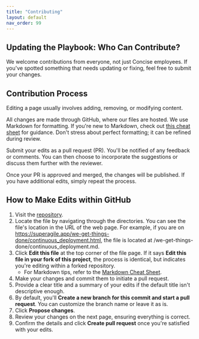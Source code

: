 ```yaml
---
title: "Contributing"
layout: default
nav_order: 99
---
```


## Updating the Playbook: Who Can Contribute?

We welcome contributions from everyone, not just Concise employees. If you've spotted something that needs updating or fixing, feel free to submit your changes.

## Contribution Process

Editing a page usually involves adding, removing, or modifying content.  

All changes are made through GitHub, where our files are hosted. We use Markdown for formatting. If you're new to Markdown, check out [this cheat sheet](https://www.markdownguide.org/cheat-sheet/) for guidance. Don't stress about perfect formatting; it can be refined during review.

Submit your edits as a pull request (PR). You'll be notified of any feedback or comments. You can then choose to incorporate the suggestions or discuss them further with the reviewer.

Once your PR is approved and merged, the changes will be published. If you have additional edits, simply repeat the process.

## How to Make Edits within GitHub

1. Visit the [repository](https://github.com/concise-ee/superagile-web).
2. Locate the file by navigating through the directories. You can see the file's location in the URL of the web page. For example, if you are on https://superagile.app/we-get-things-done/continuous_deployment.html, the file is located at /we-get-things-done/continuous_deployment.md.
3. Click **Edit this file** at the top corner of the file page. If it says **Edit this file in your fork of this project**, the process is identical, but indicates you're editing within a forked repository.
   - For Markdown tips, refer to the [Markdown Cheat Sheet](https://www.markdownguide.org/cheat-sheet/).
4. Make your changes and commit them to initiate a pull request.
5. Provide a clear title and a summary of your edits if the default title isn't descriptive enough.
6. By default, you'll **Create a new branch for this commit and start a pull request**. You can customize the branch name or leave it as is.
7. Click **Propose changes**.
8. Review your changes on the next page, ensuring everything is correct.
9. Confirm the details and click **Create pull request** once you're satisfied with your edits.
